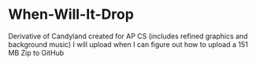 # When-Will-It-Drop
Derivative of Candyland created for AP CS (includes refined graphics and background music)
I will upload when I can figure out how to upload a 151 MB Zip to GitHub 
